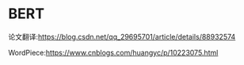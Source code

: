 # BERT
论文翻译:https://blog.csdn.net/qq_29695701/article/details/88932574

WordPiece:https://www.cnblogs.com/huangyc/p/10223075.html
